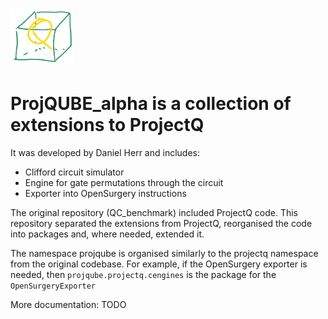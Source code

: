 # <img src="projqube.png" alt="projqube" style="width:100px;"/>

# ProjQUBE_alpha is a collection of extensions to ProjectQ

It was developed by Daniel Herr and includes:
* Clifford circuit simulator
* Engine for gate permutations through the circuit
* Exporter into OpenSurgery instructions

The original repository (QC_benchmark) included ProjectQ code. This repository separated the extensions from ProjectQ, reorganised the code into packages and, where needed, extended it.

The namespace projqube is organised similarly to the projectq namespace from the original codebase.
For example, if the OpenSurgery exporter is needed, then ``projqube.projectq.cengines`` is the package for the ``OpenSurgeryExporter``

More documentation: TODO